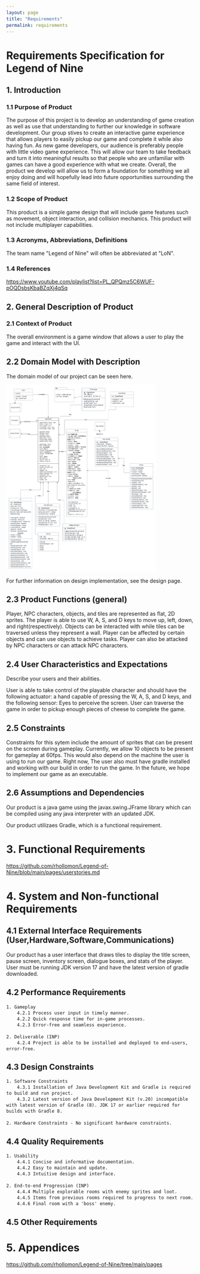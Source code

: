 ```yaml
---
layout: page
title: "Requirements"
permalink: requirements
---
```


# Requirements Specification for Legend of Nine

## 1. Introduction

### 1.1 Purpose of Product

The purpose of this project is to develop an understanding of game creation as well as use that understanding to further our knowledge in software development. Our group stives to create an interactive game experience that allows players to easily pickup our game and complete it while also having fun. As new game developers, our audience is preferably people with little video game experience. This will allow our team to take feedback and turn it into meaningful results so that people who are unfamiliar with games can have a good experience with what we create. Overall, the product we develop will allow us to form a foundation for something we all enjoy doing and will hopefully lead into future opportunities surrounding the same field of interest. 

### 1.2 Scope of Product

This product is a simple game design that will include game features such as movement, object interaction, and collision mechanics. This product will not include multiplayer capabilities.
### 1.3 Acronyms, Abbreviations, Definitions

The team name "Legend of Nine" will often be abbreviated at "LoN". 

### 1.4 References

https://www.youtube.com/playlist?list=PL_QPQmz5C6WUF-pOQDsbsKbaBZqXj4qSq

## 2. General Description of Product

### 2.1 Context of Product

The overall environment is a game window that allows a user to play the game and interact with the UI.  

## 2.2 Domain Model with Description

The domain model of our project can be seen here.

<img src="../LegendOfNine/src/res/arch/uml_v0.2.png"
     alt="UML Diagram"
     width="400"
     height="500"
     />

For further information on design implementation, see the design page. 

## 2.3 Product Functions (general)

Player, NPC characters, objects, and tiles are represented as flat, 2D sprites. The player is able to use W, A, S, and D keys to move up, left, down, and right(respectively). Objects can be interacted with while tiles can be traversed unless they represent a wall. Player can be affected by certain objects and can use objects to achieve tasks. Player can also be attacked by NPC characters or can attack NPC characters.  
## 2.4 User Characteristics and Expectations

Describe your users and their abilities.

User is able to take control of the playable character and should have the following actuator: a hand capable of pressing the W, A, S, and D keys, and the following sensor: Eyes to perceive the screen. User can traverse the game in order to pickup enough pieces of cheese to complete the game.   
## 2.5 Constraints

Constraints for this sytem include the amount of sprites that can be present on the screen during gameplay. Currently, we allow 10 objects to be present for gameplay at 60fps. This would also depend on the machine the user is using to run our game. Right now, The user also must have gradle installed and working with our build in order to run the game. In the future, we hope to implement our game as an executable.

## 2.6 Assumptions and Dependencies

Our product is a java game using the javax.swing.JFrame library which can be compiled using any java interpreter with an updated JDK. 

Our product utilizaes Gradle, which is a functional requirement. 

# 3. Functional Requirements

https://github.com/rhollomon/Legend-of-Nine/blob/main/pages/userstories.md

# 4. System and Non-functional Requirements

## 4.1 External Interface Requirements (User,Hardware,Software,Communications)

Our product has a user interface that draws tiles to display the title screen, pause screen, inventory screen, dialogue boxes, and stats of the player. 
User must be running JDK version 17 and have the latest version of gradle downloaded.

## 4.2 Performance Requirements

    1. Gameplay
        4.2.1 Process user input in timely manner. 
        4.2.2 Quick response time for in-game processes. 
        4.2.3 Error-free and seamless experience. 

    2. Deliverable (INP)
        4.2.4 Project is able to be installed and deployed to end-users, error-free.

## 4.3 Design Constraints

    1. Software Constraints
        4.3.1 Installation of Java Development Kit and Gradle is required to build and run project. 
        4.3.2 Latest version of Java Development Kit (v.20) incompatible with latest version of Gradle (8). JDK 17 or earlier required for builds with Gradle 8. 

    2. Hardware Constraints - No significant hardware constraints. 

## 4.4 Quality Requirements

    1. Usability
        4.4.1 Concise and informative documentation. 
        4.4.2 Easy to maintain and update. 
        4.4.3 Intuitive design and interface. 
    
    2. End-to-end Progression (INP)
        4.4.4 Multiple explorable rooms with enemy sprites and loot.
        4.4.5 Items from previous rooms required to progress to next room.
        4.4.6 Final room with a 'boss' enemy. 

## 4.5 Other Requirements
 

# 5. Appendices

https://github.com/rhollomon/Legend-of-Nine/tree/main/pages

